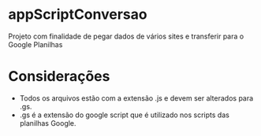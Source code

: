 # appScriptConversao
Projeto com finalidade de pegar dados de vários sites e transferir para o Google Planilhas

# Considerações

* Todos os arquivos estão com a extensão .js e devem ser alterados para .gs.
* .gs é a extensão do google script que é utilizado nos scripts das planilhas Google.